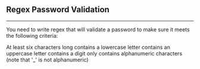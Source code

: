 ## Regex Password Validation
___

You need to write regex that will validate a password to make sure it meets the following criteria:

  At least six characters long
  contains a lowercase letter
  contains an uppercase letter
  contains a digit
  only contains alphanumeric characters (note that '_' is not alphanumeric)